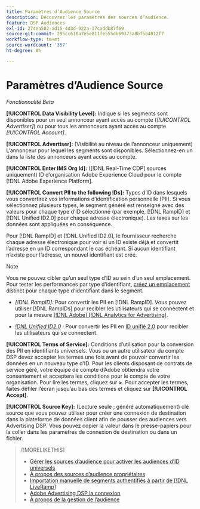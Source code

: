 ```yaml
---
title: Paramètres d’Audience Source
description: Découvrez les paramètres des sources d’audience.
feature: DSP Audiences
exl-id: 274ea502-ad15-4d3d-922a-17caddb87f69
source-git-commit: 295cc610a7e5e811fe555db69373a8bf5b4012f7
workflow-type: tm+mt
source-wordcount: '357'
ht-degree: 0%

---
```


# Paramètres d’Audience Source

*Fonctionnalité Beta*

**[!UICONTROL Data Visibility Level]:** Indique si les segments sont disponibles pour un seul annonceur ayant accès au compte (*[!UICONTROL Advertiser]*) ou pour tous les annonceurs ayant accès au compte *[!UICONTROL Account]*.

**[!UICONTROL Advertiser]:** (Visibilité au niveau de l’annonceur uniquement) L’annonceur pour lequel les segments sont disponibles. Sélectionnez-en un dans la liste des annonceurs ayant accès au compte.

**[!UICONTROL Enter IMS Org Id]:** ([!DNL Real-Time CDP] sources uniquement) ID d’organisation Adobe Experience Cloud pour le compte [!DNL Adobe Experience Platform].

**[!UICONTROL Convert PII to the following IDs]:** Types d’ID dans lesquels vous convertirez vos informations d’identification personnelle (PII). Si vous sélectionnez plusieurs types, le segment généré est renseigné avec des valeurs pour chaque type d’ID sélectionné (par exemple, [!DNL RampID] et [!DNL Unified ID2.0] pour chaque adresse électronique). Les taxes sur les données sont appliquées en conséquence.

Pour [!DNL RampID] et [!DNL Unified ID2.0], le fournisseur recherche chaque adresse électronique pour voir si un ID existe déjà et convertit l’adresse en un ID correspondant le cas échéant. Si aucun identifiant n’existe pour l’adresse, un nouvel identifiant est créé.

>[!NOTE]
>
>Vous ne pouvez cibler qu’un seul type d’ID au sein d’un seul emplacement. Pour tester les performances par type d’identifiant, [ créez un emplacement](/help/dsp/campaign-management/placements/placement-create.md) distinct pour chaque type d’identifiant dans le segment.

* *[!DNL RampID]:* Pour convertir les PII en [!DNL RampID]. Vous pouvez utiliser [!DNL RampIDs] pour recibler les utilisateurs qui se connectent et pour la mesure [[!DNL Adobe] [!DNL Analytics for Advertising]](/help/integrations/analytics/overview.md).

* *[!DNL Unified ID2.0](Beta) :* Pour convertir les PII en [ ID unifié 2.0](https://unifiedid.com) pour recibler les utilisateurs qui se connectent.

<!-- Later
* *[!DNL ID5] (Beta):* To convert PII to an [!DNL ID5] ID. You can use [!DNL ID5] IDs for retargeting logging-in users and for [[!DNL Adobe] [!DNL Analytics for Advertising]](/help/integrations/analytics/overview.md) measurement.

-->

**[!UICONTROL Terms of Service]:** Conditions d’utilisation pour la conversion des PII en identifiants universels. Vous ou un autre utilisateur du compte DSP devez accepter les termes une fois avant de pouvoir convertir les données en un nouveau type d’ID. Pour les clients disposant de contrats de service géré, votre équipe de compte d’Adobe obtiendra votre consentement et acceptera les conditions pour le compte de votre organisation. Pour lire les termes, cliquez sur **>**. Pour accepter les termes, faites défiler l’écran jusqu’au bas des termes et cliquez sur **[!UICONTROL Accept]**.

**[!UICONTROL Source Key]:** (Lecture seule ; généré automatiquement) clé source que vous pouvez utiliser pour créer une connexion de destination dans la plateforme de données client afin de pousser des audiences vers Advertising DSP. Vous pouvez copier la valeur dans le presse-papiers pour la coller dans les paramètres de connexion de destination ou dans un fichier.

>[!MORELIKETHIS]
>
>* [Gérer les sources d’audience pour activer les audiences d’ID universels](source-manage.md)
>* [À propos des sources d’audience propriétaires](source-about.md)
>* [ Importation manuelle de segments authentifiés à partir de  [!DNL LiveRamp]](/help/dsp/audiences/sources/source-import-liveramp-segments.md)
>* [Adobe Advertising DSP la connexion](https://experienceleague.adobe.com/docs/experience-platform/destinations/catalog/advertising/adobe-advertising-cloud-connection.html)
>* [À propos de la gestion de l’audience](/help/dsp/audiences/audience-about.md)
